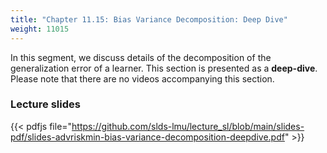 ```yaml
---
title: "Chapter 11.15: Bias Variance Decomposition: Deep Dive"
weight: 11015
---
```

In this segment, we discuss details of the decomposition of the generalization error of a learner. This section is presented as a **deep-dive**. Please note that there are no videos accompanying this section.

<!--more-->

### Lecture slides

{{< pdfjs file="https://github.com/slds-lmu/lecture_sl/blob/main/slides-pdf/slides-advriskmin-bias-variance-decomposition-deepdive.pdf" >}}
